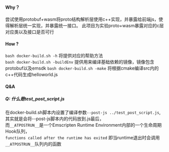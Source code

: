 

#### Why？
尝试使用protobuf+wasm将proto结构解析层使用c++实现，并暴露给前端js，使得解析层统一实现，并暴露统一接口。
此项目为实验proto+wasm暴露对应的c层对应类以及接口是否可行

#### How ?

`bash docker-build.sh -h` 将提供对应的帮助方法  
`bash docker-build.sh -buildEnv` 提供用来编译基础依赖的镜像，镜像包含protobuf以及emsdk
`bash docker-build.sh -make` 将根据cmake编译src内的c++代码生成helloworld.js




#### Q&A

##### Q: 什么是test_post_script.js


在docker-build.sh脚本内设置了编译参数`--post-js ../test_post_script.js`,其实就是会将--post-js脚本内的代码放到<output>.js最后，  
而`__ATPOSTRUN__`是一个Emscripten Runtime Environment内部的一个生命周期Hook队列，  
`functions called after the runtime has exited` 即当runtime退出时会调用`__ATPOSTRUN__`队列内的函数






